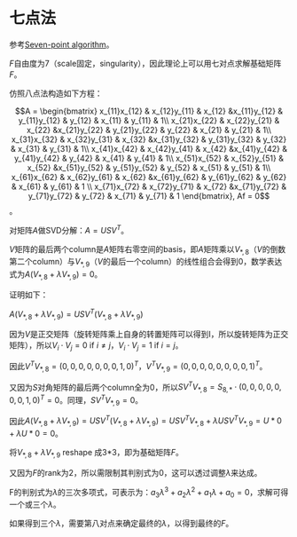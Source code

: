 # 七点法

参考[Seven-point algorithm](https://www.cs.unc.edu/~marc/tutorial/node55.html)。

$F$自由度为7（scale固定，singularity），因此理论上可以用七对点求解基础矩阵$F$。

仿照八点法构造如下方程：

$$A = \begin{bmatrix}
x_{11}x_{12} & x_{12}y_{11} & x_{12} &x_{11}y_{12} & y_{11}y_{12} & y_{12} & x_{11} & y_{11} & 1\\ x_{21}x_{22} & x_{22}y_{21} & x_{22} &x_{21}y_{22} & y_{21}y_{22} & y_{22} & x_{21} & y_{21} & 1\\ x_{31}x_{32} & x_{32}y_{31} & x_{32} &x_{31}y_{32} & y_{31}y_{32} & y_{32} & x_{31} & y_{31} & 1\\ x_{41}x_{42} & x_{42}y_{41} & x_{42} &x_{41}y_{42} & y_{41}y_{42} & y_{42} & x_{41} & y_{41} & 1\\ x_{51}x_{52} & x_{52}y_{51} & x_{52} &x_{51}y_{52} & y_{51}y_{52} & y_{52} & x_{51} & y_{51} & 1\\ x_{61}x_{62} & x_{62}y_{61} & x_{62} &x_{61}y_{62} & y_{61}y_{62} & y_{62} & x_{61} & y_{61} & 1 \\ x_{71}x_{72} & x_{72}y_{71} & x_{72} &x_{71}y_{72} & y_{71}y_{72} & y_{72} & x_{71} & y_{71} & 1 \end{bmatrix}, Af = 0$$。

对矩阵$A$做SVD分解：$A = USV^T$。

$V$矩阵的最后两个column是$A$矩阵右零空间的basis，即$A$矩阵乘以$V_{\ast,8}$（$V$的倒数第二个column）与$V_{\ast,9}$（$V$的最后一个column）的线性组合会得到0，数学表达式为$A(V_{\ast,8}+\lambda V_{\ast,9}) = 0$。

证明如下：

$A(V_{*,8}+\lambda V_{*,9}) = USV^T(V_{*,8}+\lambda V_{*,9})$

因为$V$是正交矩阵（旋转矩阵乘上自身的转置矩阵可以得到I，所以旋转矩阵为正交矩阵），所以$V_i \cdot V_j = 0$ if $i \neq j$，$V_i \cdot V_j = 1$ if $i = j$。

因此$V^TV_{*,8} = (0,0,0,0,0,0,0,1,0)^T$，$V^TV_{*,9} = (0,0,0,0,0,0,0,0,1)^T$。

又因为$S$对角矩阵的最后两个column全为0，所以$SV^TV_{*,8} = S_{8,*} \cdot (0,0,0,0,0,0,0,1,0)^T = 0$。同理，$SV^TV_{*,9} = 0$。

因此$A(V_{*,8}+\lambda V_{*,9}) = USV^T(V_{*,8}+\lambda V_{*,9}) = USV^TV_{*,8}+\lambda USV^TV_{*,9} = U*0 + \lambda U * 0 = 0$。

将$V_{*,8}+\lambda V_{*,9}$ reshape 成3*3，即为基础矩阵$F$。

又因为$F$的rank为2，所以需限制其判别式为0，这可以透过调整$\lambda$来达成。

F的判别式为$\lambda$的三次多项式，可表示为：$a_3 \lambda^3 + a_2 \lambda^2 + a_1 \lambda + a_0 = 0$，求解可得一个或三个$\lambda$。

如果得到三个$\lambda$，需要第八对点来确定最终的$\lambda$，以得到最终的$F$。

